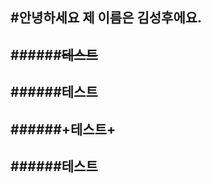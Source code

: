 #안녕하세요
제 이름은 김성후에요.
---------
######~~테스트~~
---------
######**테스트**
------------
######+테스트+
--------------
######테스트
-----------
